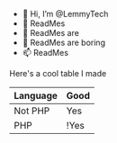 - 👋 Hi, I’m @LemmyTech
- 👀 ReadMes
- 🌱 ReadMes are
- 💞️ ReadMes are boring
- 📫 ReadMes

Here's a cool table I made

Language|Good
|---|---|
|Not PHP|Yes|
|PHP|!Yes|
